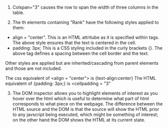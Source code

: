 1. Colspan="3" causes the row to span the width of three columns in the table.

2. The th elements containing "Rank" have the following styles applied to them:
- align = "center". This is an HTML attritube as it is specified within tags.
The above style ensures that the text is centered in the cell.
- padding: 3px; This is a CSS styling included in the curly brackets {}.
The above tag defines a spacing between the cell border and the text.

Other styles are applied but are inherited/cascading from parent elements and those are not included.

The css equivalent of <align = "center"> is {text-align:center}
The HTML equivalent of {padding: 3px;} is <cellpadding = "3"

3. The DOM inspector allows you to highlight elements of interest as you hover over the html which is useful to determine 
what part of html corresponds to what piece on the webpage. The difference between the HTML source and the DOM is that the 
source will show the HTML prior to any javscript being executed, which might be something of interest; on the other hand 
the DOM shows the HTML at its current state.
